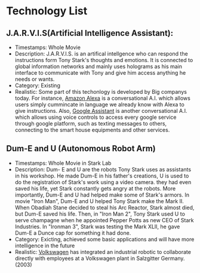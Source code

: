 # Technology List
## J.A.R.V.I.S(Artificial Intelligence Assistant):
- Timestamps: Whole Movie
- Description: J.A.R.V.I.S. is an artifical intellgence who can respond the instructions form Tony Stark's thoughts and emotions. It is connected to global information networks and mainly uses holograms as his main interface to communicate with Tony and give him access anything he needs or wants.
- Category: Existing 
- Realistic: Some part of this techonlogy is developed by Big companys today. For instance, [Amazon Alexa](https://developer.amazon.com/zh/alexa-skills-kit/conversational-ai) is a conversational A.I. which allows users simply cummincate in language we already know with Alexa to give instructions. Also, [Google Assistant](https://assistant.google.com/#?modal_active=none) is another conversational A.I. which allows using voice controls to access every google service through google platform, such as texting messages to others, connecting to the smart house equipments and other services.

## Dum-E and U (Autonomous Robot Arm)
- Timestamps: Whole Movie in Stark Lab
- Description: Dum- E and U are the robots Tony Stark uses as assistants in his workshop. He made Dum-E in his father's creations, U is used to do the registration of Stark's work using a video camera. they had even saved his life, yet Stark constantly gets angry at the robots. More importantly, Dum-E and U had helped make some of Stark's armors. In movie "Iron Man", Dum-E and U helped Tony Stark make the Mark II. When Obadiah Stane decided to steal his Arc Reactor, Stark almost died, but Dum-E saved his life. Then, in "Iron Man 2", Tony Stark used U to serve champagne when he appointed Pepper Potts as new CEO of Stark Industries. In "Ironman 3", Stark was testing the Mark XLII, he gave Dum-E a Dunce cap for something it had done.
- Category: Exicting, achieved some basic applications and will have more intelligence in the future
- Realistic: [Volkswagen](https://www.forbes.com/sites/jenniferhicks/2013/08/29/volkswagen-turns-robotic-arms-into-production-assistants/#2d1cecde29fd) has integrated an industrial robotic to collaborate directly with employees at a Volkswagen plant in Salzgitter Germany.(2003)
